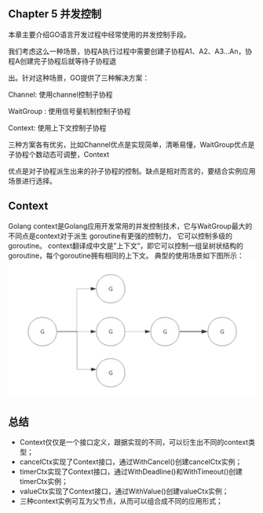 ## Chapter 5 并发控制

本章主要介绍GO语言开发过程中经常使用的并发控制手段。

我们考虑这么一种场景，协程A执行过程中需要创建子协程A1、A2、A3…An，协程A创建完子协程后就等待子协程退

出。针对这种场景，GO提供了三种解决方案：

Channel: 使用channel控制子协程

WaitGroup : 使用信号量机制控制子协程

Context: 使用上下文控制子协程

三种方案各有优劣，比如Channel优点是实现简单，清晰易懂，WaitGroup优点是子协程个数动态可调整，Context

优点是对子协程派生出来的孙子协程的控制。缺点是相对而言的，要结合实例应用场景进行选择。 

## Context
Golang context是Golang应用开发常用的并发控制技术，它与WaitGroup最大的不同点是context对于派生 goroutine有更强的控制力，
它可以控制多级的goroutine。 context翻译成中文是”上下文”，即它可以控制一组呈树状结构的goroutine，每个goroutine拥有相同的上下文。
典型的使用场景如下图所示：
![avatar](https://github.com/stevenlee87/go-daily-lib/blob/main/expert_programming/chapter5/5.3_context/context.png)

## 总结
- Context仅仅是一个接口定义，跟据实现的不同，可以衍生出不同的context类型；
- cancelCtx实现了Context接口，通过WithCancel()创建cancelCtx实例；
- timerCtx实现了Context接口，通过WithDeadline()和WithTimeout()创建timerCtx实例；
- valueCtx实现了Context接口，通过WithValue()创建valueCtx实例；
- 三种context实例可互为父节点，从而可以组合成不同的应用形式； 
